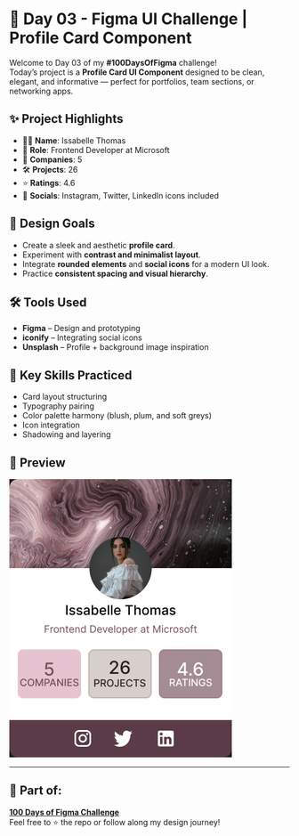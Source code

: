 # 🎨 Day 03 - Figma UI Challenge | Profile Card Component

Welcome to Day 03 of my **#100DaysOfFigma** challenge!  
Today’s project is a **Profile Card UI Component** designed to be clean, elegant, and informative — perfect for portfolios, team sections, or networking apps.

## ✨ Project Highlights

- 👩‍💻 **Name**: Issabelle Thomas  
- 💼 **Role**: Frontend Developer at Microsoft  
- 🏢 **Companies**: 5  
- 🛠️ **Projects**: 26  
- ⭐ **Ratings**: 4.6  
- 🔗 **Socials**: Instagram, Twitter, LinkedIn icons included

## 📐 Design Goals

- Create a sleek and aesthetic **profile card**.
- Experiment with **contrast and minimalist layout**.
- Integrate **rounded elements** and **social icons** for a modern UI look.
- Practice **consistent spacing and visual hierarchy**.

## 🛠 Tools Used

- **Figma** – Design and prototyping
- **iconify** – Integrating social icons
- **Unsplash** – Profile + background image inspiration

## 🎯 Key Skills Practiced

- Card layout structuring
- Typography pairing
- Color palette harmony (blush, plum, and soft greys)
- Icon integration
- Shadowing and layering

## 📸 Preview

![Profile Card Preview](./preview.png)

---

## 📁 Part of:

**[100 Days of Figma Challenge](https://github.com/tejashrree/100-Days-Of-Figma)**  
Feel free to ⭐ the repo or follow along my design journey!

